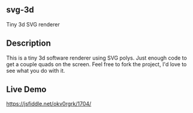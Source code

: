 ## svg-3d
Tiny 3d SVG renderer

## Description

This is a tiny 3d software renderer using SVG polys. Just enough code to get a couple quads on the screen. Feel free to fork the project, I'd love to see what you do with it.

## Live Demo

https://jsfiddle.net/okv0rgrk/1704/

